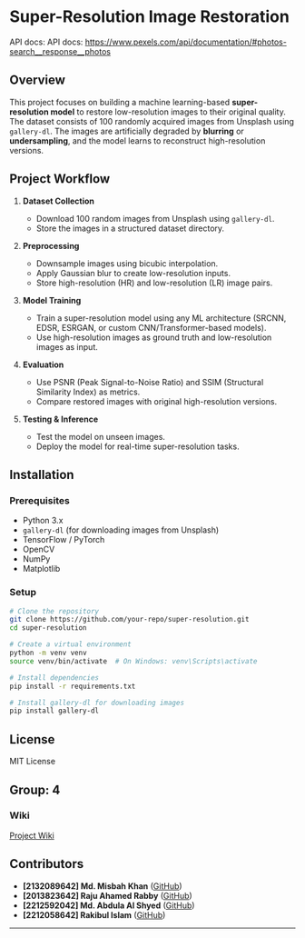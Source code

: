 # Super-Resolution Image Restoration

API docs: API docs: https://www.pexels.com/api/documentation/#photos-search__response__photos

## Overview

This project focuses on building a machine learning-based **super-resolution model** to restore low-resolution images to their original quality. The dataset consists of 100 randomly acquired images from Unsplash using `gallery-dl`. The images are artificially degraded by **blurring** or **undersampling**, and the model learns to reconstruct high-resolution versions.

## Project Workflow

1. **Dataset Collection**

   - Download 100 random images from Unsplash using `gallery-dl`.
   - Store the images in a structured dataset directory.

2. **Preprocessing**

   - Downsample images using bicubic interpolation.
   - Apply Gaussian blur to create low-resolution inputs.
   - Store high-resolution (HR) and low-resolution (LR) image pairs.

3. **Model Training**

   - Train a super-resolution model using any ML architecture (SRCNN, EDSR, ESRGAN, or custom CNN/Transformer-based models).
   - Use high-resolution images as ground truth and low-resolution images as input.

4. **Evaluation**

   - Use PSNR (Peak Signal-to-Noise Ratio) and SSIM (Structural Similarity Index) as metrics.
   - Compare restored images with original high-resolution versions.

5. **Testing & Inference**
   - Test the model on unseen images.
   - Deploy the model for real-time super-resolution tasks.

## Installation

### Prerequisites

- Python 3.x
- `gallery-dl` (for downloading images from Unsplash)
- TensorFlow / PyTorch
- OpenCV
- NumPy
- Matplotlib

### Setup

```bash
# Clone the repository
git clone https://github.com/your-repo/super-resolution.git
cd super-resolution

# Create a virtual environment
python -m venv venv
source venv/bin/activate  # On Windows: venv\Scripts\activate

# Install dependencies
pip install -r requirements.txt

# Install gallery-dl for downloading images
pip install gallery-dl
```

## License

MIT License

## Group: 4

### Wiki

[Project Wiki](<[https://github.com/MisbahKhan0009/CSE445-G4](https://github.com/MisbahKhan0009/CSE445-G4/wiki)>)

## Contributors

- **[2132089642] Md. Misbah Khan** ([GitHub](https://github.com/MisbahKhan0009/))
- **[2013823642] Raju Ahamed Rabby** ([GitHub](https://github.com/ahamedrabby123))
- **[2212592042] Md. Abdula Al Shyed** ([GitHub](https://github.com/AbdulaAlShyed-2212592042))
- **[2212058642] Rakibul Islam** ([GitHub](https://github.com/Rakib-28169-islam))

---
